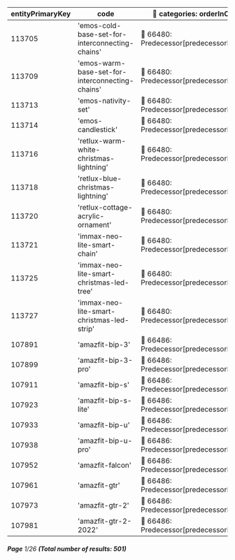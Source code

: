 | entityPrimaryKey | code                                            | 🔗 categories: orderInCategory              |
| ---------------- | ----------------------------------------------- | ------------------------------------------- |
| 113705           | 'emos-cold-base-set-for-interconnecting-chains' | 🔗 66480: Predecessor[predecessorId=-1]     |
| 113709           | 'emos-warm-base-set-for-interconnecting-chains' | 🔗 66480: Predecessor[predecessorId=113705] |
| 113713           | 'emos-nativity-set'                             | 🔗 66480: Predecessor[predecessorId=113709] |
| 113714           | 'emos-candlestick'                              | 🔗 66480: Predecessor[predecessorId=113713] |
| 113716           | 'retlux-warm-white-christmas-lightning'         | 🔗 66480: Predecessor[predecessorId=113714] |
| 113718           | 'retlux-blue-christmas-lightning'               | 🔗 66480: Predecessor[predecessorId=113716] |
| 113720           | 'retlux-cottage-acrylic-ornament'               | 🔗 66480: Predecessor[predecessorId=113718] |
| 113721           | 'immax-neo-lite-smart-chain'                    | 🔗 66480: Predecessor[predecessorId=113720] |
| 113725           | 'immax-neo-lite-smart-christmas-led-tree'       | 🔗 66480: Predecessor[predecessorId=113721] |
| 113727           | 'immax-neo-lite-smart-christmas-led-strip'      | 🔗 66480: Predecessor[predecessorId=113725] |
| 107891           | 'amazfit-bip-3'                                 | 🔗 66486: Predecessor[predecessorId=-1]     |
| 107899           | 'amazfit-bip-3-pro'                             | 🔗 66486: Predecessor[predecessorId=107891] |
| 107911           | 'amazfit-bip-s'                                 | 🔗 66486: Predecessor[predecessorId=107899] |
| 107923           | 'amazfit-bip-s-lite'                            | 🔗 66486: Predecessor[predecessorId=107911] |
| 107933           | 'amazfit-bip-u'                                 | 🔗 66486: Predecessor[predecessorId=107923] |
| 107938           | 'amazfit-bip-u-pro'                             | 🔗 66486: Predecessor[predecessorId=107933] |
| 107952           | 'amazfit-falcon'                                | 🔗 66486: Predecessor[predecessorId=107938] |
| 107961           | 'amazfit-gtr'                                   | 🔗 66486: Predecessor[predecessorId=107952] |
| 107973           | 'amazfit-gtr-2'                                 | 🔗 66486: Predecessor[predecessorId=107961] |
| 107981           | 'amazfit-gtr-2-2022'                            | 🔗 66486: Predecessor[predecessorId=107973] |

###### **Page** 1/26 **(Total number of results: 501)**